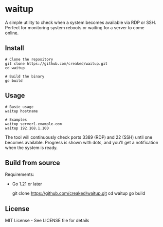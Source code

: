 # waitup

A simple utility to check when a system becomes available via RDP or SSH. Perfect for monitoring system reboots or waiting for a server to come online.

## Install

    # Clone the repository
    git clone https://github.com/creaked/waitup.git
    cd waitup

    # Build the binary
    go build

## Usage

    # Basic usage
    waitup hostname

    # Examples
    waitup server1.example.com
    waitup 192.168.1.100

The tool will continuously check ports 3389 (RDP) and 22 (SSH) until one becomes available. Progress is shown with dots, and you'll get a notification when the system is ready.

## Build from source

Requirements:
- Go 1.21 or later

    git clone https://github.com/creaked/waitup.git
    cd waitup
    go build

## License

MIT License - See LICENSE file for details 